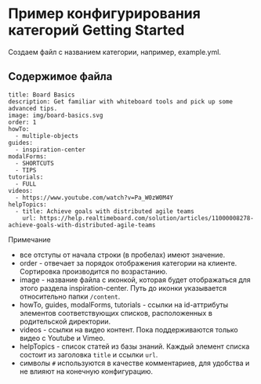 Пример конфигурирования категорий Getting Started
=

Cоздаем файл с названием категории, например, example.yml.

Содержимое файла
-
```
title: Board Basics
description: Get familiar with whiteboard tools and pick up some advanced tips.
image: img/board-basics.svg
order: 1
howTo:
  - multiple-objects
guides:
  - inspiration-center
modalForms:
  - SHORTCUTS
  - TIPS
tutorials:
  - FULL
videos:
  - https://www.youtube.com/watch?v=Pa_W0zW0M4Y
helpTopics:
  - title: Achieve goals with distributed agile teams
    url: https://help.realtimeboard.com/solution/articles/11000008278-achieve-goals-with-distributed-agile-teams
```

Примечание
- все отступы от начала строки (в пробелах) имеют значение.
- order - отвечает за порядок отображения категории на клиенте. Сортировка производится по возрастанию.
- image - название файла с иконкой, которая будет отображаться для этого раздела inspiration-center. 
  Путь до иконки указывается относительно папки `/content`.
- howTo, guides, modalForms, tutorials - ссылки на id-аттрибуты элементов соответствующих списков, расположенных в родительской директории.
- videos - ссылки на видео контент. Пока поддерживаются только видео с Youtube и Vimeo.
- helpTopics - список статей из базы знаний. Каждый элемент списка состоит из заголовка `title` и ссылки `url`.
- символы `#` используются в качестве комментариев, для удобства и не влияют на конечную конфигурацию.
